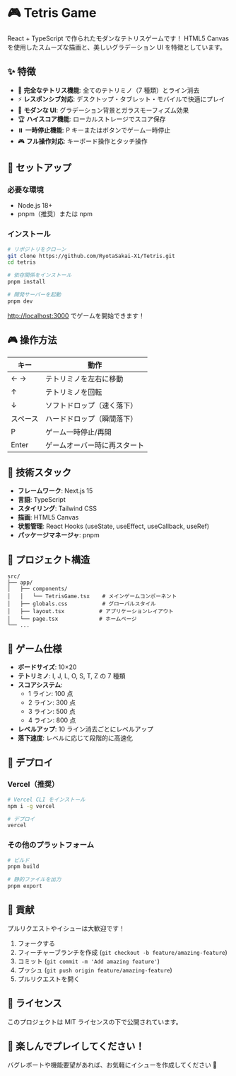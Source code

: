 # 🎮 Tetris Game

React + TypeScript で作られたモダンなテトリスゲームです！
HTML5 Canvas を使用したスムーズな描画と、美しいグラデーション UI を特徴としています。

## ✨ 特徴

- 🎯 **完全なテトリス機能**: 全てのテトリミノ（7 種類）とライン消去
- ⚡ **レスポンシブ対応**: デスクトップ・タブレット・モバイルで快適にプレイ
- 🎨 **モダンな UI**: グラデーション背景とガラスモーフィズム効果
- 🏆 **ハイスコア機能**: ローカルストレージでスコア保存
- ⏸️ **一時停止機能**: P キーまたはボタンでゲーム一時停止
- 🎮 **フル操作対応**: キーボード操作とタッチ操作

## 🚀 セットアップ

### 必要な環境

- Node.js 18+
- pnpm（推奨）または npm

### インストール

```bash
# リポジトリをクローン
git clone https://github.com/RyotaSakai-X1/Tetris.git
cd tetris

# 依存関係をインストール
pnpm install

# 開発サーバーを起動
pnpm dev
```

[http://localhost:3000](http://localhost:3000) でゲームを開始できます！

## 🎮 操作方法

| キー     | 動作                         |
| -------- | ---------------------------- |
| ← →      | テトリミノを左右に移動       |
| ↑        | テトリミノを回転             |
| ↓        | ソフトドロップ（速く落下）   |
| スペース | ハードドロップ（瞬間落下）   |
| P        | ゲーム一時停止/再開          |
| Enter    | ゲームオーバー時に再スタート |

## 🔧 技術スタック

- **フレームワーク**: Next.js 15
- **言語**: TypeScript
- **スタイリング**: Tailwind CSS
- **描画**: HTML5 Canvas
- **状態管理**: React Hooks (useState, useEffect, useCallback, useRef)
- **パッケージマネージャ**: pnpm

## 📁 プロジェクト構造

```
src/
├── app/
│   ├── components/
│   │   └── TetrisGame.tsx    # メインゲームコンポーネント
│   ├── globals.css           # グローバルスタイル
│   ├── layout.tsx           # アプリケーションレイアウト
│   └── page.tsx             # ホームページ
└── ...
```

## 🎯 ゲーム仕様

- **ボードサイズ**: 10×20
- **テトリミノ**: I, J, L, O, S, T, Z の 7 種類
- **スコアシステム**:
  - 1 ライン: 100 点
  - 2 ライン: 300 点
  - 3 ライン: 500 点
  - 4 ライン: 800 点
- **レベルアップ**: 10 ライン消去ごとにレベルアップ
- **落下速度**: レベルに応じて段階的に高速化

## 🚀 デプロイ

### Vercel（推奨）

```bash
# Vercel CLI をインストール
npm i -g vercel

# デプロイ
vercel
```

### その他のプラットフォーム

```bash
# ビルド
pnpm build

# 静的ファイルを出力
pnpm export
```

## 🤝 貢献

プルリクエストやイシューは大歓迎です！

1. フォークする
2. フィーチャーブランチを作成 (`git checkout -b feature/amazing-feature`)
3. コミット (`git commit -m 'Add amazing feature'`)
4. プッシュ (`git push origin feature/amazing-feature`)
5. プルリクエストを開く

## 📝 ライセンス

このプロジェクトは MIT ライセンスの下で公開されています。

## 🎉 楽しんでプレイしてください！

バグレポートや機能要望があれば、お気軽にイシューを作成してください 💖
